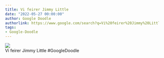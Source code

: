 ```yaml
---
title: Vi feirer Jimmy Little
date: "2022-05-27 00:00:00"
author: Google Doodle
authorlink: https://www.google.com/search?q=Vi%20feirer%20Jimmy%20Little
tags:
- Google-Doodle
---
```

<img src="https://www.google.com/logos/doodles/2022/celebrating-jimmy-little-6753651837109363-l.png" referrerpolicy="no-referrer"><br>Vi feirer Jimmy Little #GoogleDoodle